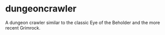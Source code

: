 # dungeoncrawler
A dungeon crawler similar to the classic Eye of the Beholder and the more recent Grimrock.
